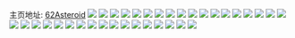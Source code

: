 主页地址: [62Asteroid](https://weibo.com/u/6569639570) 
![](https://wx4.sinaimg.cn/mw2000/007aBxmyly1h9l25599inj31s52djb29.jpg) 
![](https://wx4.sinaimg.cn/mw2000/007aBxmyly1h9l26alv4hj30v016b4b0.jpg) 
![](https://wx4.sinaimg.cn/mw2000/007aBxmyly1h9l257wdv6j31nq27m1kx.jpg) 
![](https://wx4.sinaimg.cn/mw2000/007aBxmyly1h9l25osr87j32c0340kjm.jpg) 
![](https://wx4.sinaimg.cn/mw2000/007aBxmyly1h9l25g3x88j326w2x7npe.jpg) 
![](https://wx4.sinaimg.cn/mw2000/007aBxmyly1h9l25x9zdkj32c0340b2a.jpg) 
![](https://wx4.sinaimg.cn/mw2000/007aBxmyly1h9l263245gj32c02c01ky.jpg) 
![](https://wx4.sinaimg.cn/mw2000/007aBxmyly1h9l268eqb9j32c02c0qv5.jpg) 
![](https://wx4.sinaimg.cn/mw2000/007aBxmyly1h9l26q2hxnj328s28s1kx.jpg) 
![](https://wx4.sinaimg.cn/mw2000/007aBxmyly1h91b1uhi4rj32c03404qr.jpg) 
![](https://wx4.sinaimg.cn/mw2000/007aBxmyly1h91b0tpj7gj32c02c0npd.jpg) 
![](https://wx4.sinaimg.cn/mw2000/007aBxmyly1h91b0u9h31j313q1gyql1.jpg) 
![](https://wx4.sinaimg.cn/mw2000/007aBxmyly1h91b4x3zi4j311t11ttl2.jpg) 
![](https://wx4.sinaimg.cn/mw2000/007aBxmyly1h91b0q1t4jj32c03401kz.jpg) 
![](https://wx4.sinaimg.cn/mw2000/007aBxmyly1h91b0w046aj32c02pchdw.jpg) 
![](https://wx4.sinaimg.cn/mw2000/007aBxmyly1h91b0xf9fcj32c02c04qr.jpg) 
![](https://wx4.sinaimg.cn/mw2000/007aBxmyly1h91b0s7hvsj31sb1sb1kx.jpg) 
![](https://wx4.sinaimg.cn/mw2000/007aBxmyly1h839764uhaj32c02c0hdt.jpg) 
![](https://wx4.sinaimg.cn/mw2000/007aBxmyly1h83974rimwj32c02c0hdu.jpg) 
![](https://wx4.sinaimg.cn/mw2000/007aBxmyly1h83971qdxpj32c0340kjm.jpg) 
![](https://wx4.sinaimg.cn/mw2000/007aBxmyly1h8398uzmzsj32c02c0hdt.jpg) 
![](https://wx4.sinaimg.cn/mw2000/007aBxmyly1h8396zzionj31fw25s7vt.jpg) 
![](https://wx4.sinaimg.cn/mw2000/007aBxmyly1h7vpdee8wfj31q91q81kx.jpg) 
![](https://wx4.sinaimg.cn/mw2000/007aBxmyly1h9li2jlskwj31sd2ds7wh.jpg) 
![](https://wx4.sinaimg.cn/mw2000/007aBxmyly1h7vpo21zrij31th2fbx6p.jpg) 
![](https://wx4.sinaimg.cn/mw2000/007aBxmyly1h7vpddszcrj31mn340qv5.jpg) 
![](https://wx4.sinaimg.cn/mw2000/007aBxmyly1h7vpdfk49kj32c02c0qv5.jpg) 
![](https://wx4.sinaimg.cn/mw2000/007aBxmyly1h7vpjtuimtj32c02c04qq.jpg) 
![](https://wx4.sinaimg.cn/mw2000/007aBxmyly1h7vpikzxx3j32c02c0x6p.jpg) 
![](https://wx4.sinaimg.cn/mw2000/007aBxmyly1h7vpjvvgioj32c02c07wi.jpg) 
![](https://wx4.sinaimg.cn/mw2000/007aBxmyly1h7vpjuscqjj31r22c27wh.jpg) 
![](https://wx4.sinaimg.cn/mw2000/007aBxmyly1h68kshevnqj321m21mhdt.jpg) 
![](https://wx4.sinaimg.cn/mw2000/007aBxmyly1h43cz5d1rgj30dw0dwdgd.jpg) 
![](https://wx4.sinaimg.cn/mw2000/007aBxmyly1h2xeyeid06j32c0340u10.jpg) 
![](https://wx4.sinaimg.cn/mw2000/007aBxmyly1h2xeybwde2j31mt26fb2a.jpg) 
